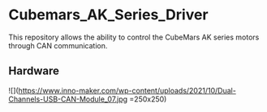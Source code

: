 # Cubemars_AK_Series_Driver

This repository allows the ability to control the CubeMars AK series motors through CAN communication.

## Hardware 
![](https://www.inno-maker.com/wp-content/uploads/2021/10/Dual-Channels-USB-CAN-Module_07.jpg =250x250)
